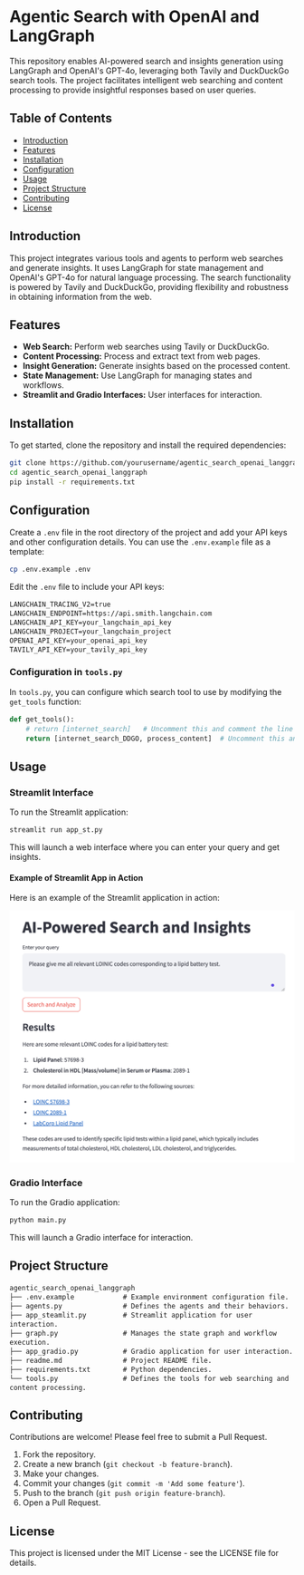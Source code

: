 # Agentic Search with OpenAI and LangGraph

This repository enables AI-powered search and insights generation using LangGraph and OpenAI's GPT-4o, leveraging both Tavily and DuckDuckGo search tools. The project facilitates intelligent web searching and content processing to provide insightful responses based on user queries.

## Table of Contents
- [Introduction](#introduction)
- [Features](#features)
- [Installation](#installation)
- [Configuration](#configuration)
- [Usage](#usage)
- [Project Structure](#project-structure)
- [Contributing](#contributing)
- [License](#license)

## Introduction
This project integrates various tools and agents to perform web searches and generate insights. It uses LangGraph for state management and OpenAI's GPT-4o for natural language processing. The search functionality is powered by Tavily and DuckDuckGo, providing flexibility and robustness in obtaining information from the web.

## Features
- **Web Search:** Perform web searches using Tavily or DuckDuckGo.
- **Content Processing:** Process and extract text from web pages.
- **Insight Generation:** Generate insights based on the processed content.
- **State Management:** Use LangGraph for managing states and workflows.
- **Streamlit and Gradio Interfaces:** User interfaces for interaction.

## Installation
To get started, clone the repository and install the required dependencies:
```bash
git clone https://github.com/yourusername/agentic_search_openai_langgraph.git
cd agentic_search_openai_langgraph
pip install -r requirements.txt
```

## Configuration
Create a `.env` file in the root directory of the project and add your API keys and other configuration details. You can use the `.env.example` file as a template:
```bash
cp .env.example .env
```

Edit the `.env` file to include your API keys:
```plaintext
LANGCHAIN_TRACING_V2=true
LANGCHAIN_ENDPOINT=https://api.smith.langchain.com
LANGCHAIN_API_KEY=your_langchain_api_key
LANGCHAIN_PROJECT=your_langchain_project
OPENAI_API_KEY=your_openai_api_key
TAVILY_API_KEY=your_tavily_api_key
```

### Configuration in `tools.py`

In `tools.py`, you can configure which search tool to use by modifying the `get_tools` function:

```python
def get_tools():
    # return [internet_search]   # Uncomment this and comment the line below to use Tavily instead of DuckDuckGo Search.
    return [internet_search_DDGO, process_content]  # Uncomment this and comment the line above to use DuckDuckGo Search instead of Tavily.
```

## Usage

### Streamlit Interface
To run the Streamlit application:
```bash
streamlit run app_st.py
```
This will launch a web interface where you can enter your query and get insights.

#### Example of Streamlit App in Action

Here is an example of the Streamlit application in action:

![Streamlit App Example](samples/sample_search.png)


### Gradio Interface
To run the Gradio application:
```bash
python main.py
```
This will launch a Gradio interface for interaction.

## Project Structure
```
agentic_search_openai_langgraph
├── .env.example            # Example environment configuration file.
├── agents.py               # Defines the agents and their behaviors.
├── app_steamlit.py         # Streamlit application for user interaction.
├── graph.py                # Manages the state graph and workflow execution.
├── app_gradio.py           # Gradio application for user interaction.
├── readme.md               # Project README file.
├── requirements.txt        # Python dependencies.
└── tools.py                # Defines the tools for web searching and content processing.
```

## Contributing
Contributions are welcome! Please feel free to submit a Pull Request.

1. Fork the repository.
2. Create a new branch (`git checkout -b feature-branch`).
3. Make your changes.
4. Commit your changes (`git commit -m 'Add some feature'`).
5. Push to the branch (`git push origin feature-branch`).
6. Open a Pull Request.

## License
This project is licensed under the MIT License - see the LICENSE file for details.